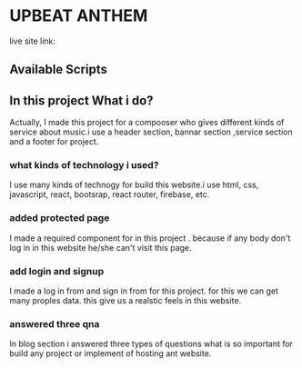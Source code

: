 #   UPBEAT ANTHEM

live site link:

## Available Scripts

## In this project What i do?

Actually, I made this project for a compooser who gives different kinds of service about music.i use a header section, bannar section ,service section and a footer for project.

### what kinds of technology i used?
  I use many kinds of technogy for build this website.i use html, css, javascript, react, bootsrap, react router, firebase, etc.

### added protected page
I made a required component for in this project . because if any body don't log in in this website he/she can't visit this page.

### add login and signup
I made a log in from and sign in from for this project. for this we can get many proples data. this give us a realstic feels in this website.

### answered three qna 
In blog section i answered three types of questions what is so important for build any project or implement of hosting ant website.



